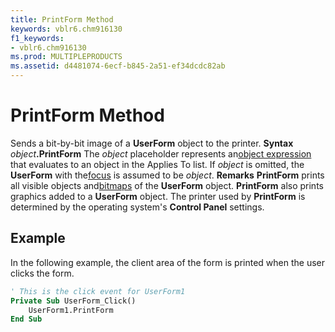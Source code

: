 ```yaml
---
title: PrintForm Method
keywords: vblr6.chm916130
f1_keywords:
- vblr6.chm916130
ms.prod: MULTIPLEPRODUCTS
ms.assetid: d4481074-6ecf-b845-2a51-ef34dcdc82ab
---
```



# PrintForm Method



Sends a bit-by-bit image of a  **UserForm** object to the printer.
 **Syntax**
 _object_**.PrintForm**
The  _object_ placeholder represents an[object expression](vbe-glossary.md) that evaluates to an object in the Applies To list. If _object_ is omitted, the **UserForm** with the[focus](vbe-glossary.md) is assumed to be _object_.
 **Remarks**
 **PrintForm** prints all visible objects and[bitmaps](vbe-glossary.md) of the **UserForm** object. **PrintForm** also prints graphics added to a **UserForm** object.
The printer used by  **PrintForm** is determined by the operating system's **Control Panel** settings.

## Example

In the following example, the client area of the form is printed when the user clicks the form.


```vb
' This is the click event for UserForm1
Private Sub UserForm_Click()
    UserForm1.PrintForm
End Sub
```


